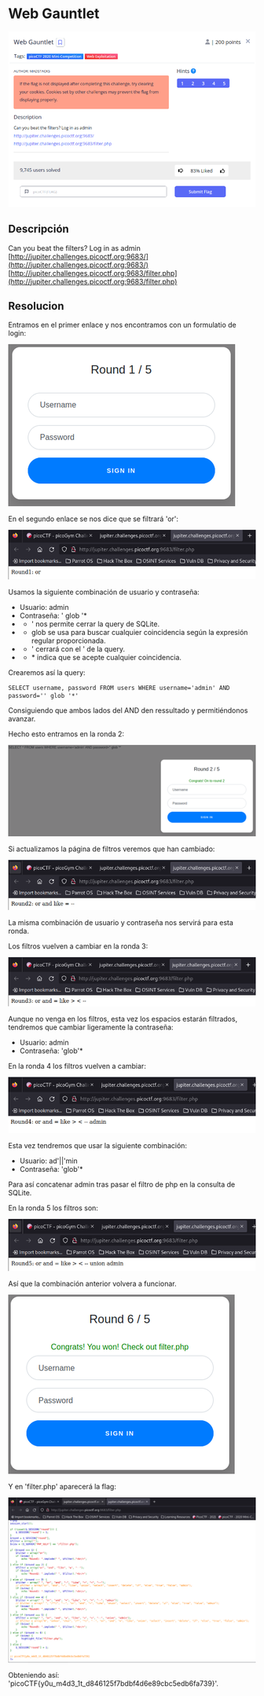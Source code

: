 # Web Gauntlet
![Descripcion del CTF](img/description.png)

## Descripción
Can you beat the filters? Log in as admin [http://jupiter.challenges.picoctf.org:9683/](http://jupiter.challenges.picoctf.org:9683/) [http://jupiter.challenges.picoctf.org:9683/filter.php](http://jupiter.challenges.picoctf.org:9683/filter.php)

## Resolucion
Entramos en el primer enlace y nos encontramos con un formulatio de login:

![Web](img/web1.png)

En el segundo enlace se nos dice que se filtrará 'or':

![Web](img/web2.png)

Usamos la siguiente combinación de usuario y contraseña:

- Usuario: admin
- Contraseña: ' glob '*
- - ' nos permite cerrar la query de SQLite.
- - glob se usa para buscar cualquier coincidencia según la expresión regular proporcionada.
- - ' cerrará con el ' de la query.
- - \* indica que se acepte cualquier coincidencia.

Crearemos así la query:

```
SELECT username, password FROM users WHERE username='admin' AND password='' glob '*' 
```

Consiguiendo que ambos lados del AND den ressultado y permitiéndonos avanzar.

Hecho esto entramos en la ronda 2:

![Web](img/web3.png)

Si actualizamos la página de filtros veremos que han cambiado:

![Web](img/web4.png)

La misma combinación de usuario y contraseña nos servirá para esta ronda.

Los filtros vuelven a cambiar en la ronda 3:

![Web](img/web5.png)

Aunque no venga en los filtros, esta vez los espacios estarán filtrados, tendremos que cambiar ligeramente la contraseña:
- Usuario: admin
- Contraseña: 'glob'*

En la ronda 4 los filtros vuelven a cambiar:

![Web](img/web6.png)

Esta vez tendremos que usar la siguiente combinación:

- Usuario: ad'||'min
- Contraseña: 'glob'*

Para así concatenar admin tras pasar el filtro de php en la consulta de SQLite.

En la ronda 5 los filtros son:

![Web](img/web7.png)

Así que la combinación anterior volvera a funcionar.

![Web](img/web8.png)

Y en 'filter.php' aparecerá la flag:

![Web](img/web9.png)

Obteniendo así: 'picoCTF{y0u_m4d3_1t_d846125f7bdbf4d6e89cbc5edb6fa739}'.